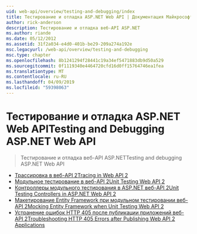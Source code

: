 ```yaml
---
uid: web-api/overview/testing-and-debugging/index
title: Тестирование и отладка ASP.NET Web API | Документация Майкрософт
author: rick-anderson
description: Тестирование и отладка веб-API ASP.NET
ms.author: riande
ms.date: 05/12/2012
ms.assetid: 31f2a034-e4d0-401b-be29-209a274a192e
msc.legacyurl: /web-api/overview/testing-and-debugging
msc.type: chapter
ms.openlocfilehash: 8b1241294f28441c19a34ef5471883db9d50a529
ms.sourcegitcommit: 0f1119340e4464720cfd16d0ff15764746ea1fea
ms.translationtype: MT
ms.contentlocale: ru-RU
ms.lasthandoff: 04/09/2019
ms.locfileid: "59398063"
---
```

# <a name="testing-and-debugging-aspnet-web-api"></a><span data-ttu-id="607f3-103">Тестирование и отладка ASP.NET Web API</span><span class="sxs-lookup"><span data-stu-id="607f3-103">Testing and Debugging ASP.NET Web API</span></span>

> <span data-ttu-id="607f3-104">Тестирование и отладка веб-API ASP.NET</span><span class="sxs-lookup"><span data-stu-id="607f3-104">Testing and debugging ASP.NET Web API</span></span>


- [<span data-ttu-id="607f3-105">Трассировка в веб-API 2</span><span class="sxs-lookup"><span data-stu-id="607f3-105">Tracing in Web API 2</span></span>](tracing-in-aspnet-web-api.md)
- [<span data-ttu-id="607f3-106">Модульное тестирование в веб-API 2</span><span class="sxs-lookup"><span data-stu-id="607f3-106">Unit Testing Web API 2</span></span>](unit-testing-with-aspnet-web-api.md)
- [<span data-ttu-id="607f3-107">Контроллеры модульного тестирования в ASP.NET веб-API 2</span><span class="sxs-lookup"><span data-stu-id="607f3-107">Unit Testing Controllers in ASP.NET Web API 2</span></span>](unit-testing-controllers-in-web-api.md)
- [<span data-ttu-id="607f3-108">Макетирование Entity Framework при модульном тестировании веб-API 2</span><span class="sxs-lookup"><span data-stu-id="607f3-108">Mocking Entity Framework when Unit Testing Web API 2</span></span>](mocking-entity-framework-when-unit-testing-aspnet-web-api-2.md)
- [<span data-ttu-id="607f3-109">Устранение ошибок HTTP 405 после публикации приложений веб-API 2</span><span class="sxs-lookup"><span data-stu-id="607f3-109">Troubleshooting HTTP 405 Errors after Publishing Web API 2 Applications</span></span>](troubleshooting-http-405-errors-after-publishing-web-api-applications.md)

